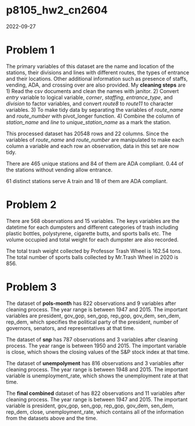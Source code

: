 p8105_hw2_cn2604
================
2022-09-27

# Problem 1

The primary variables of this dataset are the name and location of the
stations, their divisions and lines with different routes, the types of
entrance and their locations. Other additional information such as
presence of staffs, vending, ADA, and crossing over are also provided.
My **cleaning steps** are 1) Read the csv documents and clean the names
with janitor. 2) Convert *entry* variable to logical variable, *corner*,
*staffing*, *entrance_type*, and *division* to factor variables, and
convert *route8* to *route11* to character variables. 3) To make tidy
data by separating the variables of *route_name* and *route_number* with
pivot_longer function. 4) Combine the column of *station_name* and
*line* to *unique_station_name* as a mark the station.

This processed dataset has 20548 rows and 22 columns. Since the
variables of *route_name* and *route_number* are manipulated to make
each column a variable and each row an observation, data in this set are
now tidy.

There are 465 unique stations and 84 of them are ADA compliant. 0.44 of
the stations without vending allow entrance.

61 distinct stations serve A train and 18 of them are ADA compliant.

# Problem 2

There are 568 observations and 15 variables. The keys variables are the
datetime for each dumpsters and different categories of trash including
plastic bottles, polystyrene, cigarette butts, and sports balls etc. The
volume occupied and total weight for each dumpster are also recorded.

The total trash weight collected by Professor Trash Wheel is 162.54
tons. The total number of sports balls collected by Mr.Trash Wheel in
2020 is 856.

# Problem 3

The dataset of **pols-month** has 822 observations and 9 variables after
cleaning process. The year range is between 1947 and 2015. The important
variables are president, gov_gop, sen_gop, rep_gop, gov_dem, sen_dem,
rep_dem, which specifies the political party of the president, number of
governors, senators, and representatives at that time.

The dataset of **snp** has 787 observations and 3 variables after
cleaning process. The year range is between 1950 and 2015. The important
variable is close, which shows the closing values of the S&P stock index
at that time.

The dataset of **unempolyment** has 816 observations and 3 variables
after cleaning process. The year range is between 1948 and 2015. The
important variable is unemployment_rate, which shows the unemployment
rate at that time.

The **final combined** dataset of has 822 observations and 11 variables
after cleaning process. The year range is between 1947 and 2015. The
important variable is president, gov_gop, sen_gop, rep_gop, gov_dem,
sen_dem, rep_dem, close, unemployment_rate, which contains all of the
information from the datasets above and the time.
